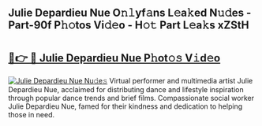 ## Julie Depardieu Nue O𝚗𝚕yf𝚊ns L𝚎a𝚔ed N𝚞𝚍es - Part-90f P𝚑𝚘tos Vi𝚍𝚎o - H𝚘𝚝 Part L𝚎a𝚔s xZStH

# <h2><a href="http://kf2vdy0.oniu.top/?m=Julie+Depardieu+Nue">🔗👉 🔴 Julie Depardieu Nue P𝚑ot𝚘𝚜 V𝚒d𝚎o</a></h2>

[![Julie Depardieu Nue Nu𝚍e𝚜](https://i.imgur.com/0qMVB7G.gif)](http://kf2vdy0.oniu.top/?m=Julie+Depardieu+Nue)
Virtual performer and multimedia artist Julie Depardieu Nue, acclaimed for distributing dance and lifestyle inspiration through popular dance trends and brief films. Compassionate social worker Julie Depardieu Nue, famed for their kindness and dedication to helping those in need.  
